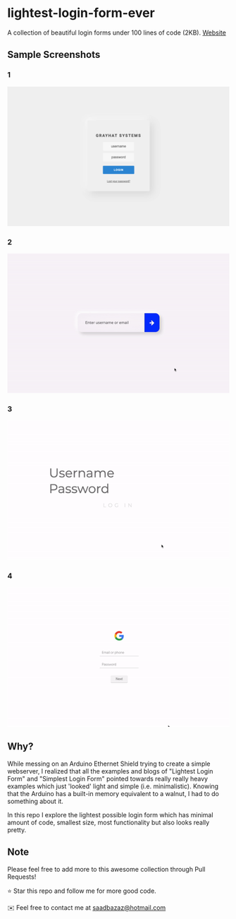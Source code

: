 # lightest-login-form-ever
A collection of beautiful login forms under 100 lines of code (2KB). [Website](https://saadbazaz.github.io/lightest-login-form-ever/)


## Sample Screenshots
### 1
![Screenshot of sample 1](screenshots/1.PNG)

### 2
![Screenshot of sample 2](screenshots/2.gif)

### 3
![Screenshot of sample 3](screenshots/3.gif)

### 4
![Screenshot of sample 4](screenshots/4.gif)

## Why?
While messing on an Arduino Ethernet Shield trying to create a simple webserver, I realized that all the examples and blogs of "Lightest Login Form" and "Simplest Login Form" pointed towards really really heavy examples which just 'looked' light and simple (i.e. minimalistic). Knowing that the Arduino has a built-in memory equivalent to a walnut, I had to do something about it.

In this repo I explore the lightest possible login form which has minimal amount of code, smallest size, most functionality but also looks really pretty.


## Note
Please feel free to add more to this awesome collection through Pull Requests!

⭐ Star this repo and follow me for more good code.

✉️ Feel free to contact me at saadbazaz@hotmail.com
